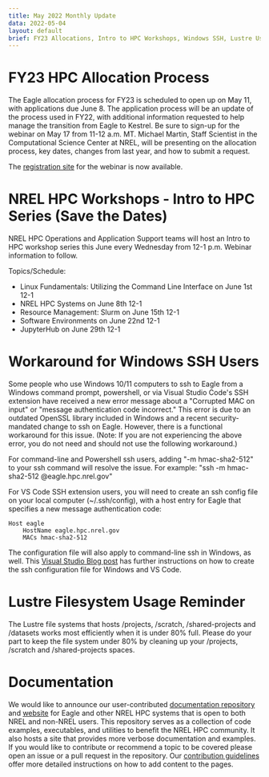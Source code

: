 ```yaml
---
title: May 2022 Monthly Update
data: 2022-05-04
layout: default
brief: FY23 Allocations, Intro to HPC Workshops, Windows SSH, Lustre Usage, Documentation
---
```


# FY23 HPC Allocation Process
The Eagle allocation process for FY23 is scheduled to open up on May 11, with applications due June 8. The application process will be an update of the process used in FY22, with additional information requested to help manage the transition from Eagle to Kestrel. Be sure to sign-up for the webinar on May 17 from 11-12 a.m. MT. Michael Martin, Staff Scientist in the Computational Science Center at NREL, will be presenting on the allocation process, key dates, changes from last year, and how to submit a request.  

The [registration site](https://nrel.zoomgov.com/meeting/register/vJItf-igpjouG2cx1ng4tinceiPhBw5Ufz4) for the webinar is now available.

# NREL HPC Workshops - Intro to HPC Series (Save the Dates)

NREL HPC Operations and Application Support teams will host an Intro to HPC workshop series this June every Wednesday from 12-1 p.m.  Webinar information to follow.

Topics/Schedule:

* Linux Fundamentals: Utilizing the Command Line Interface on June 1st 12-1
* NREL HPC Systems on June 8th 12-1
* Resource Management: Slurm on June 15th 12-1
* Software Environments on June 22nd 12-1
* JupyterHub on June 29th 12-1


# Workaround for Windows SSH Users
Some people who use Windows 10/11 computers to ssh to Eagle from a Windows command prompt, powershell, or via Visual Studio Code's SSH extension have received a new error message about a "Corrupted MAC on input" or "message authentication code incorrect." This error is due to an outdated OpenSSL library included in Windows and a recent security-mandated change to ssh on Eagle. However, there is a functional workaround for this issue. (Note: If you are not experiencing the above error, you do not need and should not use the following workaround.)

For command-line and Powershell ssh users, adding "-m hmac-sha2-512" to your ssh command will resolve the issue. For example: "ssh -m hmac-sha2-512 <username>@eagle.hpc.nrel.gov"

For VS Code SSH extension users, you will need to create an ssh config file on your local computer (~/.ssh/config), with a host entry for Eagle that specifies a new message authentication code: 
```
Host eagle
    HostName eagle.hpc.nrel.gov
    MACs hmac-sha2-512
```

The configuration file will also apply to command-line ssh in Windows, as well. This [Visual Studio Blog post](https://code.visualstudio.com/blogs/2019/10/03/remote-ssh-tips-and-tricks) has further instructions on how to create the ssh configuration file for Windows and VS Code.

# Lustre Filesystem Usage Reminder
The Lustre file systems that hosts /projects, /scratch, /shared-projects and /datasets works most efficiently when it is under 80% full. Please do your part to keep the file system under 80% by cleaning up your /projects, /scratch and /shared-projects spaces.

# Documentation
We would like to announce our user-contributed [documentation repository](https://github.com/NREL/HPC) and [website](https://nrel.github.io/HPC/) for Eagle and other NREL HPC systems that is open to both NREL and non-NREL users. This repository serves as a collection of code examples, executables, and utilities to benefit the NREL HPC community. It also hosts a site that provides more verbose documentation and examples.  If you would like to contribute or recommend a topic to be covered please open an issue or a pull request in the repository. Our [contribution guidelines](https://github.com/NREL/HPC/blob/master/CONTRIBUTING.md) offer more detailed instructions on how to add content to the pages.
